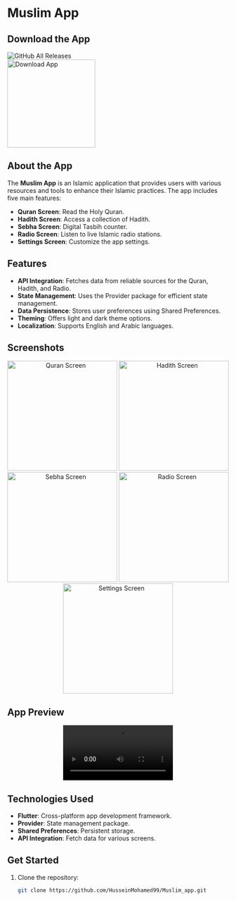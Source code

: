 # Muslim App

## Download the App
![GitHub All Releases](https://img.shields.io/github/downloads/HusseinMohamed99/Muslim_app/total?color=green)  
<a href="https://github.com/HusseinMohamed99/Muslim_app/releases/download/v2.0.0/Muslim_App.apk">
  <img src="https://playerzon.com/asset/download.png" width="200" alt="Download App"/>
</a>

## About the App
The **Muslim App** is an Islamic application that provides users with various resources and tools to enhance their Islamic practices. The app includes five main features:

- **Quran Screen**: Read the Holy Quran.
- **Hadith Screen**: Access a collection of Hadith.
- **Sebha Screen**: Digital Tasbih counter.
- **Radio Screen**: Listen to live Islamic radio stations.
- **Settings Screen**: Customize the app settings.

## Features
- **API Integration**: Fetches data from reliable sources for the Quran, Hadith, and Radio.
- **State Management**: Uses the Provider package for efficient state management.
- **Data Persistence**: Stores user preferences using Shared Preferences.
- **Theming**: Offers light and dark theme options.
- **Localization**: Supports English and Arabic languages.

## Screenshots
<p align="center">
  <img src="https://github.com/HusseinMohamed99/Muslim_app/assets/84459939/999b5948-7976-4e3d-a23b-e4054bce0db1" width="250" alt="Quran Screen"/>
  <img src="https://github.com/HusseinMohamed99/Muslim_app/assets/84459939/d6828593-5b06-4669-81d8-678087c81ca2" width="250" alt="Hadith Screen"/>
  <img src="https://github.com/HusseinMohamed99/Muslim_app/assets/84459939/869fb410-7843-40e6-91e8-f99c19d4f5bc" width="250" alt="Sebha Screen"/>
  <img src="https://github.com/HusseinMohamed99/Muslim_app/assets/84459939/745b340d-6b27-42b8-9940-df363609ce63" width="250" alt="Radio Screen"/>
  <img src="https://github.com/HusseinMohamed99/Muslim_app/assets/84459939/0d81fb42-5199-40b9-934d-a8d4ce42fa9b" width="250" alt="Settings Screen"/>
  <!-- Add more screenshots as necessary -->
</p>

## App Preview
<p align="center">
  <video src='https://github.com/HusseinMohamed99/Muslim_app/assets/84459939/ce6fd3bc-ea2e-4a3c-ba2c-9d07968d73b8' width="250" controls>
</p>

## Technologies Used
- **Flutter**: Cross-platform app development framework.
- **Provider**: State management package.
- **Shared Preferences**: Persistent storage.
- **API Integration**: Fetch data for various screens.

## Get Started
1. Clone the repository:
   ```bash
   git clone https://github.com/HusseinMohamed99/Muslim_app.git
